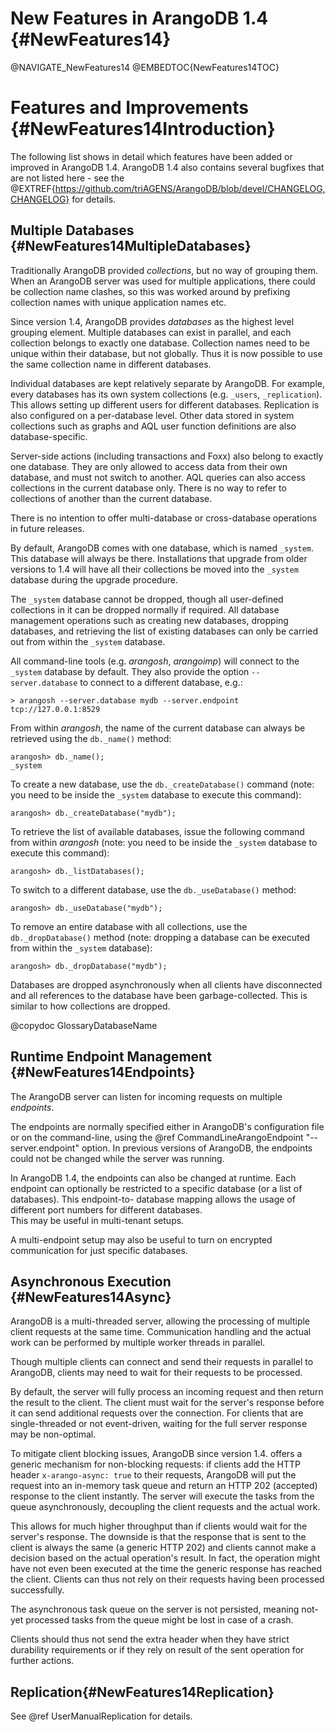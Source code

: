 New Features in ArangoDB 1.4 {#NewFeatures14}
=============================================

@NAVIGATE_NewFeatures14
@EMBEDTOC{NewFeatures14TOC}

Features and Improvements {#NewFeatures14Introduction}
======================================================

The following list shows in detail which features have been added or improved in
ArangoDB 1.4.  ArangoDB 1.4 also contains several bugfixes that are not listed
here - see the @EXTREF{https://github.com/triAGENS/ArangoDB/blob/devel/CHANGELOG,CHANGELOG} 
for details.

Multiple Databases {#NewFeatures14MultipleDatabases}
----------------------------------------------------

Traditionally ArangoDB provided _collections_, but no way of grouping them. 
When an ArangoDB server was used for multiple applications, there could be collection 
name clashes, so this was worked around by prefixing collection names with unique 
application names etc.

Since version 1.4, ArangoDB provides _databases_ as the highest level grouping element. 
Multiple databases can exist in parallel, and each collection belongs
to exactly one database. Collection names need to be unique within their database, but
not globally. Thus it is now possible to use the same collection name in different
databases. 

Individual databases are kept relatively separate by ArangoDB. For example, every
databases has its own system collections (e.g. `_users`, `_replication`). This allows
setting up different users for different databases. Replication is also configured on
a per-database level. Other data stored in system collections such as graphs and
AQL user function definitions are also database-specific. 

Server-side actions (including transactions and Foxx) also belong to exactly one database. 
They are only allowed to access data from their own database, and must not switch to another.
AQL queries can also access collections in the current database only. There is no way
to refer to collections of another than the current database.

There is no intention to offer multi-database or cross-database operations in future 
releases.

By default, ArangoDB comes with one database, which is named `_system`. This database
will always be there. Installations that upgrade from older versions to 1.4 will have
all their collections be moved into the `_system` database during the upgrade procedure.

The `_system` database cannot be dropped, though all user-defined collections in it
can be dropped normally if required. All database management operations such as
creating new databases, dropping databases, and retrieving the list of existing databases
can only be carried out from within the `_system` database.

All command-line tools (e.g. _arangosh_, _arangoimp_) will connect to the `_system`
database by default. They also provide the option `--server.database` to connect to a
different database, e.g.:

    > arangosh --server.database mydb --server.endpoint tcp://127.0.0.1:8529

From within _arangosh_, the name of the current database can always be retrieved using the
`db._name()` method:

    arangosh> db._name(); 
    _system

To create a new database, use the `db._createDatabase()` command (note: you need to be
inside the `_system` database to execute this command):
    
    arangosh> db._createDatabase("mydb"); 
   
To retrieve the list of available databases, issue the following command from within
_arangosh_ (note: you need to be inside the `_system` database to execute this command):

    arangosh> db._listDatabases();

To switch to a different database, use the `db._useDatabase()` method:

    arangosh> db._useDatabase("mydb");

To remove an entire database with all collections, use the `db._dropDatabase()` method
(note: dropping a database can be executed from within the `_system` database):
    
    arangosh> db._dropDatabase("mydb");

Databases are dropped asynchronously when all clients have disconnected and all references
to the database have been garbage-collected. This is similar to how collections are
dropped.


@copydoc GlossaryDatabaseName

Runtime Endpoint Management {#NewFeatures14Endpoints}
-----------------------------------------------------

The ArangoDB server can listen for incoming requests on multiple *endpoints*.

The endpoints are normally specified either in ArangoDB's configuration file or on
the command-line, using the @ref CommandLineArangoEndpoint "--server.endpoint" option.
In previous versions of ArangoDB, the endpoints could not be changed while the
server was running. 

In ArangoDB 1.4, the endpoints can also be changed at runtime. Each endpoint can
optionally be restricted to a specific database (or a list of databases). This endpoint-to-
database mapping allows the usage of different port numbers for different databases.  
This may be useful in multi-tenant setups. 

A multi-endpoint setup may also be useful to turn on encrypted communication for
just specific databases.


Asynchronous Execution {#NewFeatures14Async}
--------------------------------------------

ArangoDB is a multi-threaded server, allowing the processing of multiple client 
requests at the same time. Communication handling and the actual work can be performed
by multiple worker threads in parallel.

Though multiple clients can connect and send their requests in parallel to ArangoDB,
clients may need to wait for their requests to be processed.

By default, the server will fully process an incoming request and then return the
result to the client. The client must wait for the server's response before it can
send additional requests over the connection. For clients that are single-threaded
or not event-driven, waiting for the full server response may be non-optimal.

To mitigate client blocking issues, ArangoDB since version 1.4. offers a generic mechanism 
for non-blocking requests: if clients add the HTTP header `x-arango-async: true` to their
requests, ArangoDB will put the request into an in-memory task queue and return an HTTP 202
(accepted) response to the client instantly. The server will execute the tasks from
the queue asynchronously, decoupling the client requests and the actual work.

This allows for much higher throughput than if clients would wait for the server's
response. The downside is that the response that is sent to the client is always the
same (a generic HTTP 202) and clients cannot make a decision based on the actual
operation's result. In fact, the operation might have not even been executed at the
time the generic response has reached the client. Clients can thus not rely on their
requests having been processed successfully.

The asynchronous task queue on the server is not persisted, meaning not-yet processed
tasks from the queue might be lost in case of a crash.

Clients should thus not send the extra header when they have strict durability 
requirements or if they rely on result of the sent operation for further actions.


Replication{#NewFeatures14Replication}
--------------------------------------

See @ref UserManualReplication for details.
